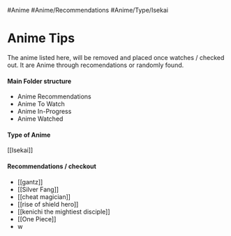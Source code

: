 #Anime
#Anime/Recommendations
#Anime/Type/Isekai


# Anime Tips

The anime listed here, will be removed and placed once watches / checked out.
It are Anime through recomendations or randomly found.

#### Main Folder structure
- Anime Recommendations
- Anime To Watch
- Anime In-Progress
- Anime Watched


#### Type of Anime
[[Isekai]]



#### Recommendations / checkout
- [[gantz]]
- [[Silver Fang]]
- [[cheat magician]]
- [[rise of shield hero]]
- [[kenichi the mightiest disciple]]
- [[One Piece]]
- w